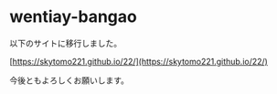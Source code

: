 # wentiay-bangao

以下のサイトに移行しました。

[https://skytomo221.github.io/22/](https://skytomo221.github.io/22/)

今後ともよろしくお願いします。
